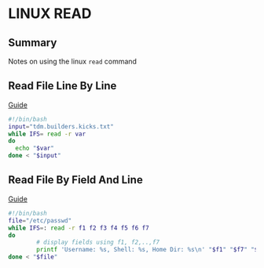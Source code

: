 # LINUX READ

## Summary

Notes on using the linux `read` command

## Read File Line By Line

[Guide](https://www.cyberciti.biz/faq/unix-howto-read-line-by-line-from-file/)

```bash
#!/bin/bash
input="tdm.builders.kicks.txt"
while IFS= read -r var
do
  echo "$var"
done < "$input"
```

## Read File By Field And Line

[Guide](https://www.cyberciti.biz/faq/unix-howto-read-line-by-line-from-file/)

```bash
#!/bin/bash
file="/etc/passwd"
while IFS=: read -r f1 f2 f3 f4 f5 f6 f7
do
        # display fields using f1, f2,..,f7
        printf 'Username: %s, Shell: %s, Home Dir: %s\n' "$f1" "$f7" "$f6"
done < "$file"
```
